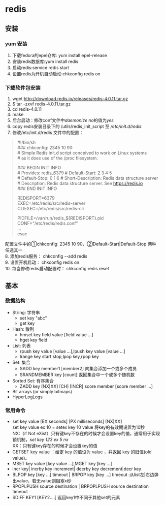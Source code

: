 # redis
## 安装
### yum 安装
   1. 下载fedora的epel仓库: yum install epel-release
   2. 安装redis数据库:yum install redis
   3. 启动redis:service redis start
   4. 设置redis为开机自动启动:chkconfig redis on
### 下载软件包安装
   1. wget http://download.redis.io/releases/redis-4.0.11.tar.gz
   2. $ tar -zxvf redis-4.0.11.tar.gz
   3. cd redis-4.0.11
   4. make
   5. 后台启动：修改conf文件中*daemonize no*的值为*yes*
   6. copy redis安装目录下的 /utils/redis_init_script 至 _/etc/init.d/redis_
   7. 修改/etc/init.d/redis 文件中的配置：
> \#!/bin/sh   
> \### chkconfig: 2345 10 90  
> \# Simple Redis init.d script conceived to work on Linux systems   
> \# as it does use of the /proc filesystem. 
>
> \### BEGIN INIT INFO  
> \# Provides:     redis_6379 
> \# Default-Start:        2 3 4 5  
> \# Default-Stop:         0 1 6 
> \# Short-Description:    Redis data structure server   
> \# Description:          Redis data structure server. See https://redis.io  
> \### END INIT INFO 
>  
> REDISPORT=6379  
> EXEC=/etc/redis/src/redis-server  
> CLIEXEC=/etc/redis/src/redis-cli  
>  
> PIDFILE=/var/run/redis_${REDISPORT}.pid 
> CONF="/etc/redis/redis.conf"   
> ...    
> esac   

  配置文件中的①chkconfig: 2345 10 90，②Default-Start|Default-Stop 两种任选其一    
  8. 添加redis服务： chkconfig --add redis    
  9. 设置开机启动： chkconfig redis on    
  10. 每当修改redis启动配置时： chkconfig redis reset    
## 基本
### 数据结构
  * String: 字符串
    * set key "abc"
    * get key
  * Hash: 散列
    * hmset key field value [field value ...]
    * hget key field
  * List: 列表
    * rpush key value [value ...],lpush key value [value ...]
    * lrange key start stop,lpop key,rpop key
  * Set: 集合
    * SADD key member1 [member2] 向集合添加一个或多个成员
    * SRANDMEMBER key [count] 返回集合中一个或多个随机数
  * Sorted Set: 有序集合
    * ZADD key [NX|XX] [CH] [INCR] score member [score member ...]
  * Bit arrays (or simply bitmaps)
  * HyperLogLogs
    
### 常用命令
  * set key value [EX seconds] [PX milliseconds] [NX|XX]    
     set key value ex 10 = setex key 10 value 将key的有效期设置为10秒    
     NX:（if Not eXist）只有键key不存在的时候才会设置key的值，通常用于实现锁机制，*set key 123 ex 5 nx*    
     XX：只有键key存在的时候才会设置key的值  
  * GETSET key value ：给定 key 的值设为 value ，并返回 key 的旧值(old value)。    
  * MSET key value [key value ...],MGET key [key ...]    
  * incr key| incrby key increment| decrby key decrement|decr key    
  * BLPOP key [key ...] timeout | BRPOP key [key ...] timeout :从list左|右边弹出value，若无value则阻塞x秒    
  * RPOPLPUSH source destination | BRPOPLPUSH source destination timeout    
  * SDIFF KEY1 [KEY2....] 返回key1中不同于其他set的元素    
  
  
  
  
